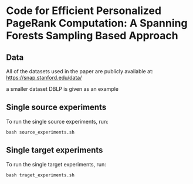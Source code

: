 # Code for Efficient Personalized PageRank Computation: A Spanning Forests Sampling Based Approach

## Data

All of the datasets used in the paper are publicly available at:
https://snap.stanford.edu/data/

a smaller dataset DBLP is given as an example

## Single source experiments

To run the single source experiments, run:

`bash source_experiments.sh`

## Single target experiments

To run the single target experiments, run: 

`bash traget_experiments.sh`
